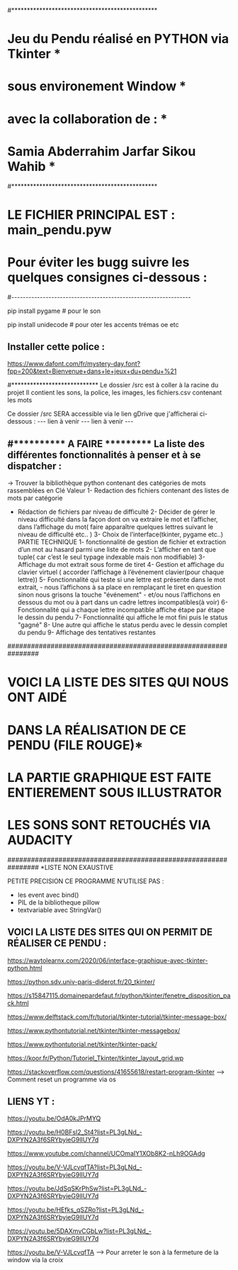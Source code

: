 #***********************************************
#  Jeu du Pendu réalisé en PYTHON via Tkinter  *
#            sous environement Window          *
#           avec la collaboration de :         *
#      Samia Abderrahim Jarfar Sikou Wahib     *
#***********************************************


# LE FICHIER PRINCIPAL EST : main_pendu.pyw


# Pour éviter les bugg suivre les quelques consignes ci-dessous :
#---------------------------------------------------------------

pip install pygame	   # pour le son

pip install unidecode	   # pour oter les accents trémas oe etc

Installer cette police : 
-----------------------
https://www.dafont.com/fr/mystery-day.font?fpp=200&text=Bienvenue+dans+le+jeux+du+pendu+%21



#****************************
Le dossier /src est à coller à la racine du projet 
Il contient les sons, la police, les images, les fichiers.csv contenant les mots

Ce dossier /src SERA accessible via le lien gDrive que j'afficherai ci-dessous :
---  lien à venir --- lien à venir --- 



#********** A FAIRE *********
La liste des différentes fonctionnalités à penser et à se dispatcher :
---------------------------------------------------------------------

-> Trouver la bibliothèque python contenant des catégories de mots rassemblées en Clé Valeur
1- Redaction des fichiers contenant des listes de mots par catégorie
   - Rédaction de fichiers par niveau de difficulté
2- Décider de gérer le niveau difficulté dans la façon dont on va extraire le mot et l’afficher, 
   dans l’affichage du mot( faire apparaître quelques lettres suivant le niveau de difficulté etc.. )
3- Choix de l’interface(tkinter, pygame etc..)
PARTIE TECHNIQUE
1- fonctionnalité de gestion de fichier et extraction d’un mot au hasard parmi une liste de mots
2- L’afficher en tant que tuple( car c’est le seul typage indexable mais  non modifiable)
3- Affichage du mot extrait sous forme de tiret
4- Gestion et affichage du clavier virtuel ( accorder l’affichage à l’événement clavier(pour chaque lettre))
5- Fonctionnalité qui teste si une lettre est présente dans le mot extrait, 
	- nous l’affichons à sa place en remplaçant le tiret en question sinon nous grisons la touche "événement" 
	- et/ou nous l’affichons en dessous du mot ou à part dans un cadre lettres incompatibles(à voir)
6- Fonctionnalité qui a chaque lettre incompatible affiche étape par étape le dessin du pendu
7- Fonctionnalité qui affiche le mot fini puis le status "gagné"
8- Une autre qui affiche le status perdu avec le dessin complet du pendu
9- Affichage des tentatives restantes






################################################################
#         VOICI LA LISTE DES SITES QUI NOUS ONT AIDÉ           #
#        DANS LA RÉALISATION DE CE PENDU (FILE ROUGE)*         #
# LA PARTIE GRAPHIQUE EST FAITE ENTIEREMENT SOUS ILLUSTRATOR   #
#            LES SONS SONT RETOUCHÉS VIA AUDACITY	       #
################################################################
*LISTE NON EXAUSTIVE


PETITE PRECISION CE PROGRAMME N'UTILISE PAS :
- les event avec bind()
- PIL de la bibliotheque pillow
- textvariable avec StringVar()


VOICI LA LISTE DES SITES QUI ON PERMIT DE RÉALISER CE PENDU :
------------------------------------------------------------

https://waytolearnx.com/2020/06/interface-graphique-avec-tkinter-python.html

https://python.sdv.univ-paris-diderot.fr/20_tkinter/

https://s15847115.domainepardefaut.fr/python/tkinter/fenetre_disposition_pack.html

https://www.delftstack.com/fr/tutorial/tkinter-tutorial/tkinter-message-box/

https://www.pythontutorial.net/tkinter/tkinter-messagebox/

https://www.pythontutorial.net/tkinter/tkinter-pack/

https://koor.fr/Python/Tutoriel_Tkinter/tkinter_layout_grid.wp

https://stackoverflow.com/questions/41655618/restart-program-tkinter  --> Comment reset un programme via os




LIENS YT :
---------

https://youtu.be/OdA0kJPrMYQ

https://youtu.be/H0BFsl2_St4?list=PL3gLNd_-DXPYN2A3f6SRYbyieG9lIUY7d

https://www.youtube.com/channel/UCOmaIY1XOb8K2-nLh9OGAdg

https://youtu.be/V-VJLcvqfTA?list=PL3gLNd_-DXPYN2A3f6SRYbyieG9lIUY7d

https://youtu.be/JdSqSKrPhSw?list=PL3gLNd_-DXPYN2A3f6SRYbyieG9lIUY7d

https://youtu.be/HEfks_qSZRo?list=PL3gLNd_-DXPYN2A3f6SRYbyieG9lIUY7d

https://youtu.be/5DAXmvCGbLw?list=PL3gLNd_-DXPYN2A3f6SRYbyieG9lIUY7d

https://youtu.be/V-VJLcvqfTA	  --> Pour arreter le son à la fermeture de la window via la croix












